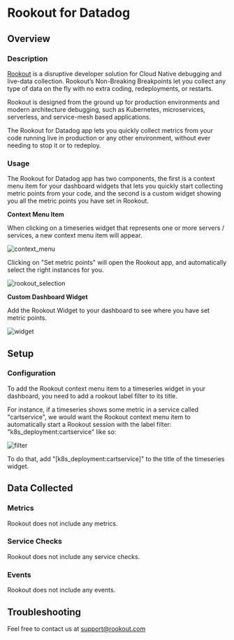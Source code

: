 # Rookout for Datadog

## Overview

### Description

[Rookout][1] is a disruptive developer solution for Cloud Native debugging and live-data collection. Rookout’s Non-Breaking Breakpoints let you collect any type of data on the fly with no extra coding, redeployments, or restarts.

Rookout is designed from the ground up for production environments and modern architecture debugging, such as Kubernetes, microservices, serverless, and service-mesh based applications.

The Rookout for Datadog app lets you quickly collect metrics from your code running live in production or any other environment, without ever needing to stop it or to redeploy.

### Usage

The Rookout for Datadog app has two components, the first is a context menu item for your dashboard widgets that lets you quickly start collecting metric points from your code, and the second is a custom widget showing you all the metric points you have set in Rookout.

**Context Menu Item**

When clicking on a timeseries widget that represents one or more servers / services, a new context menu item will appear. 

![context_menu][3]

Clicking on "Set metric points" will open the Rookout app, and automatically select the right instances for you.

![rookout_selection][4]

**Custom Dashboard Widget**

Add the Rookout Widget to your dashboard to see where you have set metric points.

![widget][5]
## Setup

### Configuration

To add the Rookout context menu item to a timeseries widget in your dashboard, you need to add a rookout label filter to its title.

For instance, if a timeseries shows some metric in a service called "cartservice", we would want the Rookout context menu item to automatically start a Rookout session with the label filter: "k8s_deployment:cartservice" like so:

![filter][5]

To do that, add "\[k8s_deployment:cartservice\]" to the title of the timeseries widget.

## Data Collected

### Metrics

Rookout does not include any metrics.

### Service Checks

Rookout does not include any service checks.

### Events

Rookout does not include any events.

## Troubleshooting

Feel free to contact us at [support@rookout.com][2]

[1]: https://rookout.com
[2]: mailto:support@rookout.com
[3]: https://raw.githubusercontent.com/DataDog/integrations-extras/master/rookout/images/app1.png
[4]: https://raw.githubusercontent.com/DataDog/integrations-extras/master/rookout/images/app2.png
[5]: https://raw.githubusercontent.com/DataDog/integrations-extras/master/rookout/images/app4.png